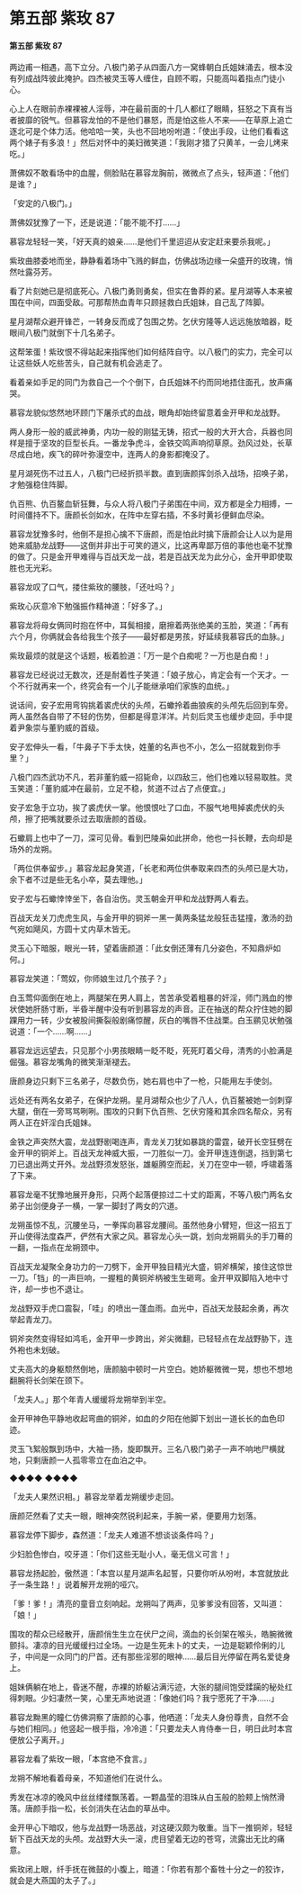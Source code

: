 # 第五部 紫玫 87

#### 第五部 紫玫 87

两边甫一相遇，高下立分。八极门弟子从四面八方一窝蜂朝白氏姐妹涌去，根本没有列成战阵彼此掩护。四杰被灵玉等人缠住，自顾不暇，只能高叫着指点门徒小心。

心上人在眼前赤裸裸被人淫辱，冲在最前面的十几人都红了眼睛，狂怒之下真有当者披靡的锐气。但慕容龙怕的不是他们暴怒，而是怕这些人不来——在草原上追亡逐北可是个体力活。他哈哈一笑，头也不回地吩咐道：「使出手段，让他们看看这两个婊子有多浪！」然后对怀中的美妇微笑道：「我刚才猎了只黄羊，一会儿烤来吃。」

萧佛奴不敢看场中的血腥，侧脸贴在慕容龙胸前，微微点了点头，轻声道：「他们是谁？」

「安定的八极门。」

萧佛奴犹豫了一下，还是说道：「能不能不打……」

慕容龙轻轻一笑，「好天真的娘亲……是他们千里迢迢从安定赶来要杀我呢。」

紫玫曲膝委地而坐，静静看着场中飞溅的鲜血，仿佛战场边缘一朵盛开的玫瑰，悄然吐露芬芳。

看了片刻她已是彻底死心。八极门勇则勇矣，但实在鲁莽的紧。星月湖等人本来被围在中间，四面受敌。可那帮热血青年只顾拯救白氏姐妹，自己乱了阵脚。

星月湖帮众避开锋芒，一转身反而成了包围之势。乞伏穷隆等人远远施放暗器，眨眼间八极门就倒下十几名弟子。

这帮笨蛋！紫玫恨不得站起来指挥他们如何结阵自守。以八极门的实力，完全可以让这些妖人吃些苦头，自己就有机会逃走了。

看着亲如手足的同门为救自己一个个倒下，白氏姐妹不约而同地捂住面孔，放声痛哭。

慕容龙貌似悠然地环顾门下屠杀式的血战，眼角却始终留意着金开甲和龙战野。

两人身形一般的威武神勇，内功一般的刚猛无铸，招式一般的大开大合，兵器也同样是擅于坚攻的巨型长兵。一番龙争虎斗，金铁交鸣声响彻草原。劲风过处，长草尽成白地，疾飞的碎叶弥漫空中，连两人的身影都掩没了。

星月湖死伤不过五人，八极门已经折损半数。直到唐颜挥剑杀入战场，招唤子弟，才勉强稳住阵脚。

仇百熊、仇百鳌血斩狂舞，与众人将八极门子弟围在中间，双方都是全力相搏，一时间僵持不下。唐颜长剑如水，在阵中左穿右插，不多时黄衫便鲜血尽染。

慕容龙犹豫多时，他倒不是担心擒不下唐颜，而是怕此时擒下唐颜会让人以为是用她来威胁龙战野——这倒并非出于可笑的道义，比这再卑鄙万倍的事他也毫不犹豫的做了。只是金开甲难得与百战天龙一战，若是百战天龙为此分心，金开甲即使取胜也无光彩。

慕容龙叹了口气，搂住紫玫的腰肢，「还吐吗？」

紫玫心灰意冷下勉强振作精神道：「好多了。」

慕容龙将母女俩同时抱在怀中，耳鬓相接，磨擦着两张绝美的玉脸，笑道：「再有六个月，你俩就会各给我生个孩子——最好都是男孩，好延续我慕容氏的血脉。」

紫玫最烦的就是这个话题，板着脸道：「万一是个白痴呢？一万也是白痴！」

慕容龙已经说过无数次，还是耐着性子笑道：「娘子放心，肯定会有一个天才。一个不行就再来一个，终究会有一个儿子能继承咱们家族的血统。」

说话间，安子宏用弯钩挑着裘虎伏的头颅，石蠍拎着曲狼疾的头颅先后回到车旁。两人虽然各自带了不轻的伤势，但都是得意洋洋。片刻后灵玉也缓步走回，手中提着尹象崇与董豹威的首级。

安子宏伸头一看，「牛鼻子下手太快，姓董的名声也不小，怎么一招就栽到你手里？」

八极门四杰武功不凡，若非董豹威一招毙命，以四敌三，他们也难以轻易取胜。灵玉笑道：「董豹威冲在最前，立足不稳，贫道不过占了点便宜。」

安子宏急于立功，挨了裘虎伏一掌。他恨恨吐了口血，不服气地甩掉裘虎伏的头颅，擦了把嘴就要杀过去取唐颜的首级。

石蠍肩上也中了一刀，深可见骨。看到巴陵枭如此拼命，他也一抖长鞭，去向却是场外的龙朔。

「两位供奉留步。」慕容龙起身笑道，「长老和两位供奉取来四杰的头颅已是大功，余下者不过是些无名小卒，莫去理他。」

安子宏与石蠍悻悻坐下，各自治伤。灵玉朝金开甲和龙战野两人看去。

百战天龙关刀虎虎生风，与金开甲的铜斧一黑一黄两条猛龙般狂击猛撞，激汤的劲气宛如飓风，方圆十丈内草木皆无。

灵玉心下暗服，眼光一转，望着唐颜道：「此女倒还薄有几分姿色，不知鼎炉如何。」

慕容龙笑道：「莺奴，你师娘生过几个孩子？」

白玉莺仰面倒在地上，两腿架在男人肩上，苦苦承受着粗暴的奸淫，师门溅血的惨状使她肝肠寸断，半昏半醒中没有听到慕容龙的声音。正在抽送的帮众拧住她的脚踝用力一转，少女被股间撕裂般剧痛惊醒，灰白的嘴唇不住战栗。白玉鹂见状勉强说道：「一个……啊……」

慕容龙远远望去，只见那个小男孩眼睛一眨不眨，死死盯着父母，清秀的小脸满是倔强。慕容龙嘴角的微笑渐渐褪去。

唐颜身边只剩下三名弟子，尽数负伤，她右肩也中了一枪，只能用左手使剑。

远处还有两名女弟子，在保护龙朔。星月湖帮众也少了八人，仇百鳌被她一剑刺穿大腿，倒在一旁骂骂咧咧。围攻的只剩下仇百熊、乞伏穷隆和其余四名帮众，另有两人正在奸淫白氏姐妹。

金铁之声突然大震，龙战野剧喝连声，青龙关刀犹如暴跳的雷霆，破开长空狂劈在金开甲的铜斧上。百战天龙神威大振，一刀胜似一刀。金开甲连连倒退，挡到第七刀已退出两丈开外。龙战野须发怒张，雄躯腾空而起，关刀在空中一顿，呼啸着落了下来。

慕容龙毫不犹豫地展开身形，只两个起落便掠过二十丈的距离，不等八极门两名女弟子出剑便身子一横，一掌一脚封了两女的穴道。

龙朔虽惊不乱，沉腰坐马，一拳挥向慕容龙腰间。虽然他身小臂短，但这一招五丁开山使得法度森严，俨然有大家之风。慕容龙心头一跳，划向龙朔肩头的手刀蓦的一翻，一指点在龙朔颈中。

百战天龙凝聚全身功力的一刀劈下，金开甲独目精光大盛，铜斧横架，接住这惊世一刀。「铛」的一声巨响，一握粗的黄铜斧柄被生生砸弯。金开甲双脚陷入地中寸许，却一步也不退让。

龙战野双手虎口震裂，「哇」的喷出一蓬血雨。血光中，百战天龙鼓起余勇，再次举起青龙刀。

铜斧突然变得轻如鸿毛，金开甲一步跨出，斧尖微翻，已轻轻点在龙战野胁下，连外袍也未划破。

丈夫高大的身躯颓然倒地，唐颜脑中顿时一片空白。她娇躯微微一晃，想也不想地翻腕将长剑架在颈下。

「龙夫人。」那个年青人缓缓将龙朔举到半空。

金开甲神色平静地收起弯曲的铜斧，如血的夕阳在他脚下划出一道长长的血色印迹。

灵玉飞絮般飘到场中，大袖一扬，旋即飘开。三名八极门弟子一声不响地尸横就地，只剩唐颜一人孤零零立在血泊之中。

◆◆◆◆ ◆◆◆◆

「龙夫人果然识相。」慕容龙举着龙朔缓步走回。

唐颜茫然看了丈夫一眼，眼神突然锐利起来，手腕一紧，便要用力划落。

慕容龙停下脚步，森然道：「龙夫人难道不想谈谈条件吗？」

少妇脸色惨白，咬牙道：「你们这些无耻小人，毫无信义可言！」

慕容龙扬起脸，傲然道：「本宫以星月湖声名起誓，只要你听从吩咐，本宫就放此子一条生路！」说着解开龙朔的哑穴。

「爹！爹！」清亮的童音立刻响起。龙朔叫了两声，见爹爹没有回答，又叫道：「娘！」

围攻的帮众已经散开，唐颜俏生生立在伏尸之间，滴血的长剑架在喉头，皓腕微微颤抖。凄凉的目光缓缓扫过全场。一边是生死未卜的丈夫，一边是聪颖伶俐的儿子，中间是一众同门的尸首。还有那些淫邪的眼神……最后目光停留在两名爱徒身上。

姐妹俩躺在地上，昏迷不醒，赤裸的娇躯沾满污迹，大张的腿间饱受蹂躏的秘处红得刺眼。少妇凄然一笑，心里无声地说道：「像她们吗？我宁愿死了干净……」

慕容龙黝黑的瞳仁仿佛洞察了唐颜的心事，他哂道：「龙夫人身份尊贵，自然不会与她们相同。」他竖起一根手指，冷冷道：「只要龙夫人肯侍奉一日，明日此时本宫便放公子离开。」

慕容龙看了紫玫一眼，「本宫绝不食言。」

龙朔不解地看着母亲，不知道他们在说什么。

秀发在冰凉的晚风中丝丝缕缕飘荡着。一颗晶莹的泪珠从白玉般的脸颊上悄然滑落。唐颜手指一松，长剑消失在沾血的草丛中。

金开甲心下暗叹，他与龙战野一场恶战，对这硬汉颇为敬重。当下一推铜斧，轻轻斩下百战天龙的头颅。龙战野大头一滚，虎目望着无边的苍穹，流露出无比的痛意。

紫玫闭上眼，纤手抚在微鼓的小腹上，暗道：「你若有那个畜牲十分之一的狡诈，就会是大燕国的太子了。」

